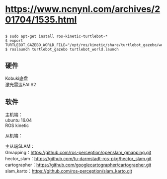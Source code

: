 # https://www.ncnynl.com/archives/201704/1535.html

## 
    $ sudo apt-get install ros-kinetic-turtlebot-*
    $ export TURTLEBOT_GAZEBO_WORLD_FILE="/opt/ros/kinetic/share/turtlebot_gazebo/worlds/playground.world"
    $ roslaunch turtlebot_gazebo turtlebot_world.launch
    
    
## 硬件 

Kobuki底盘  
激光雷达EAI S2

## 软件
主机端：  
ubuntu 16.04  
ROS kinetic

从机端：  

主从端SLAM：  
Gmapping：https://github.com/ros-perception/openslam_gmapping.git  
hector_slam：https://github.com/tu-darmstadt-ros-pkg/hector_slam.git  
cartographer：https://github.com/googlecartographer/cartographer.git  
slam_karto：https://github.com/ros-perception/slam_karto.git  
